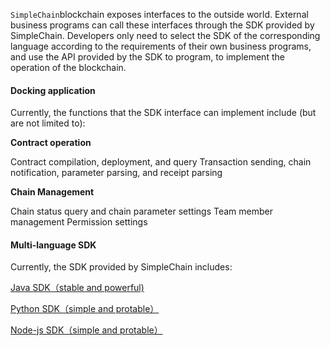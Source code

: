 `SimpleChain`blockchain exposes interfaces to the outside world. External business programs can call these interfaces through the SDK provided by SimpleChain. Developers only need to select the SDK of the corresponding language according to the requirements of their own business programs, and use the API provided by the SDK to program, to implement the operation of the blockchain.

#### Docking application

Currently, the functions that the SDK interface can implement include (but are not limited to):

**Contract operation**

Contract compilation, deployment, and query
Transaction sending, chain notification, parameter parsing, and receipt parsing

**Chain Management**

Chain status query and chain parameter settings
Team member management
Permission settings

#### Multi-language SDK

Currently, the SDK provided by SimpleChain includes:

[Java SDK（stable and powerful)]()

[Python SDK（simple and protable）]()

[Node-js SDK（simple and protable）]()


